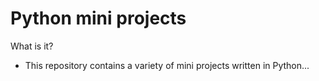# Python mini projects

What is it?
- This repository contains a variety of mini projects written in Python...
